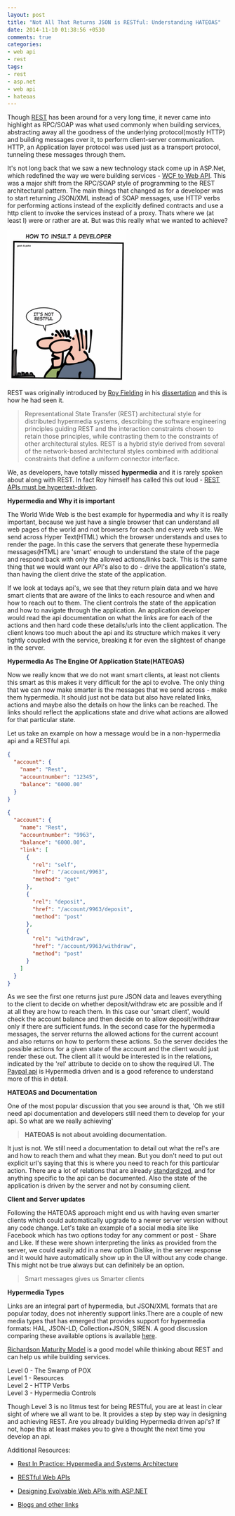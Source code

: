 ```yaml
---
layout: post
title: "Not All That Returns JSON is RESTful: Understanding HATEOAS"
date: 2014-11-10 01:38:56 +0530
comments: true
categories:
- web api
- rest
tags:
- rest
- asp.net
- web api
- hateoas 
---
```



Though [REST](http://en.wikipedia.org/wiki/Representational_state_transfer) has been around for a very long time, it never came into highlight as RPC/SOAP was what used commonly when building services, abstracting away all the goodness of the underlying protocol(mostly HTTP) and building messages over it, to perform client-server communication. HTTP, an Application layer protocol was used just as a transport protocol, tunneling these messages through them. 

It's not long back that we saw a new technology stack come up in ASP.Net, which redefined the way we were building services - [WCF to Web API](http://www.rahulpnath.com/blog/wcf-to-asp-net-web-api/). This was a major shift from the RPC/SOAP style of programming to the REST architectural pattern. The main things that changed as for a developer was to start returning JSON/XML instead of SOAP messages, use HTTP verbs for performing actions instead of the explicitly defined contracts and use a http client to invoke the services instead of a proxy. Thats where we (at least I) were or rather are at. But was this really what we wanted to achieve?

<a href="http://geek-and-poke.com/geekandpoke/2013/6/14/insulting-made-easy" class="center" title="It's not RESTful, Image by geekandpoke"><img src="/images/not_restful.png" class="center" alt="It's not RESTful, Image by geekandpoke"></a> 

REST was originally introduced by [Roy Fielding](http://roy.gbiv.com/) in his [dissertation](http://www.ics.uci.edu/~fielding/pubs/dissertation/top.htm)  and this is how he had seen it.

> Representational State Transfer (REST) architectural style for distributed hypermedia systems, describing the software engineering principles guiding REST and the interaction constraints chosen to retain those principles, while contrasting them to the constraints of other architectural styles. REST is a hybrid style derived from several of the network-based architectural styles combined with additional constraints that define a uniform connector interface.

We, as developers, have totally missed **hypermedia** and it is rarely spoken about along with REST. In fact Roy himself has called this out loud - [REST APIs must be hypertext-driven](http://roy.gbiv.com/untangled/2008/rest-apis-must-be-hypertext-driven).

**Hypermedia and Why it is important**   
  
The World Wide Web is the best example for hypermedia and why it is really important, because we just have a single browser that can understand all web pages of the world and not browsers for each and every web site. We send across Hyper Text(HTML) which the browser understands and uses to render the page. In this case the servers that generate these hypermedia messages(HTML) are 'smart' enough to understand the state of the page and respond back with only the allowed actions/links back. This is the same thing that we would want our API's also to do - drive the application's state, than having the client drive the state of the application.

If we look at todays api's, we see that they return plain data and we have smart clients that are aware of the links to each resource and when and how to reach out to them. The client controls the state of the application and how to navigate through the application. An application developer would read the api documentation on what the links are for each of the actions and then hard code these details/urls into the client application. The client knows too much about the api and its structure which makes it very tightly coupled with the service, breaking it for even the slightest of change in the server. 

**Hypermedia As The Engine Of Application State(HATEOAS)**   
  
Now we really know that we do not want smart clients, at least not clients this smart as this makes it very difficult for the api to evolve. The only thing that we can now make smarter is the messages that we send across - make them hypermedia. It should just not be data but also have related links, actions and maybe also the details on how the links can be reached. The links should reflect the applications state and drive what actions are allowed for that particular state.

Let us take an example on how a message would be in a non-hypermedia api and a RESTful api.

``` json Smart Client Messages
{
  "account": {
    "name": "Rest",
    "accountnumber": "12345",
    "balance": "6000.00"
  }
}
```

``` json HATEOAS Messages
{
  "account": {
    "name": "Rest",
    "accountnumber": "9963",
    "balance": "6000.00",
    "link": [
      {
        "rel": "self",
        "href": "/account/9963",
        "method": "get"
      },
      {
        "rel": "deposit",
        "href": "/account/9963/deposit",
        "method": "post"
      },
      {
        "rel": "withdraw",
        "href": "/account/9963/withdraw",
        "method": "post"
      }
    ]
  }
}
```

As we see the first one returns just pure JSON data and leaves everything to the client to decide on whether deposit/withdraw etc are possible  and if at all they are how to reach them. In this case our 'smart client', would check the account balance and then decide on to allow deposit/withdraw only if there are sufficient funds. In the second case for the hypermedia messages, the server returns the allowed actions for the current account and also returns on how to perform these actions. So the server decides the possible actions for a given state of the account and the client would just render these out. The client all it would be interested is in the relations, indicated by the 'rel' attribute to decide on to show the required UI. The [Paypal api](https://developer.paypal.com/docs/integration/direct/paypal-rest-payment-hateoas-links/) is Hypermedia driven and is a good reference to understand more of this in detail.

**HATEOAS and Documentation**

One of the most popular discussion that you see around is that, 'Oh we still need api documentation and developers still need them to develop for your api. So what are we really achieving' 
> **HATEOAS is not about avoiding documentation.**

It just is not. We still need a documentation to detail out what the rel's are and how to reach them and what they mean. But you don't need to put out explicit url's saying that this is where you need to reach for this particular action. There are a lot of relations that are already [standardized](http://www.iana.org/assignments/link-relations/link-relations.xhtml), and for anything specific to the api can be documented. Also the state of the application is driven by the server and not by consuming client. 

**Client and Server updates**

Following the HATEOAS approach might end us with having even smarter clients which could automatically upgrade to a newer server version without any code change. Let's take an example of a social media site like Facebook which has two options today for any comment or post - Share and Like. If these were shown interpreting the links as provided from the server, we could easily add in a new option Dislike, in the server response and it would have automatically show up in the UI without any code change. This might not be true always but can definitely be an option.
>Smart messages gives us Smarter clients

**Hypermedia Types**

Links are an integral part of hypermedia, but JSON/XML formats that are popular today, does not inherently support links.There are a couple of new media types that has emerged that provides support for hypermedia formats: HAL, JSON-LD, Collection+JSON, SIREN. A good discussion comparing these available options is available [here](http://sookocheff.com/posts/2014-03-11-on-choosing-a-hypermedia-format/).

[Richardson Maturity Model](http://martinfowler.com/articles/richardsonMaturityModel.html) is a good model while thinking about REST and can help us while building services.

Level 0 - The Swamp of POX   
Level 1 - Resources   
Level 2 - HTTP Verbs  
Level 3 - Hypermedia Controls    

Though Level 3 is no litmus test for being RESTful, you are at least in clear sight of where we all want to be. It provides a step by step way in designing and achieving REST. Are you already building Hypermedia driven api's? If not, hope this at least makes you to give a thought the next time you develop an api.

Additional Resources:   


- [Rest In Practice: Hypermedia and Systems Architecture ](http://www.amazon.com/gp/product/0596805829/ref=as_li_tl?ie=UTF8&camp=1789&creative=390957&creativeASIN=0596805829&linkCode=as2&tag=rahulpnath-20&linkId=DWVB6DWLT4IA2H3E)   


- [RESTful Web APIs](http://www.amazon.com/gp/product/1449358063/ref=as_li_tl?ie=UTF8&camp=1789&creative=390957&creativeASIN=1449358063&linkCode=as2&tag=rahulpnath-20&linkId=QVBLKISYQTJ7HY2R)   


- [Designing Evolvable Web APIs with ASP.NET](http://www.amazon.com/gp/product/1449337716/ref=as_li_tl?ie=UTF8&camp=1789&creative=390957&creativeASIN=1449337716&linkCode=as2&tag=rahulpnath-20&linkId=TD7FYXTI77G4P2GF)  


- [Blogs and other links](https://delicious.com/rahulpnath/hypermedia)